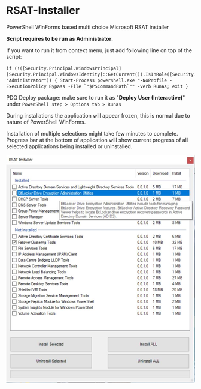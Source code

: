 # RSAT-Installer
PowerShell WinForms based multi choice Microsoft RSAT installer

**Script requires to be run as Administrator**.

If you want to run it from context menu, just add following line on top of the script:
```
if (!([Security.Principal.WindowsPrincipal][Security.Principal.WindowsIdentity]::GetCurrent()).IsInRole([Security.Principal.WindowsBuiltInRole] "Administrator")) { Start-Process powershell.exe "-NoProfile -ExecutionPolicy Bypass -File `"$PSCommandPath`"" -Verb RunAs; exit }
```

PDQ Deploy package: make sure to run it as "**Deploy User (Interactive)**" under `PowerShell step > Options tab > Runas`

During installations the application will appear frozen, this is normal due to nature of PowerShell WinForms.

Installation of multiple selections might take few minutes to complete. Progress bar at the bottom of application will show current progress of all selected applications being installed or uninstalled.

![Screenshot](screenshot.jpg)
